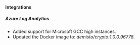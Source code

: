 
#### Integrations

##### Azure Log Analytics

- Added support for Microsoft GCC high instances.
- Updated the Docker image to: *demisto/crypto:1.0.0.96778*.
